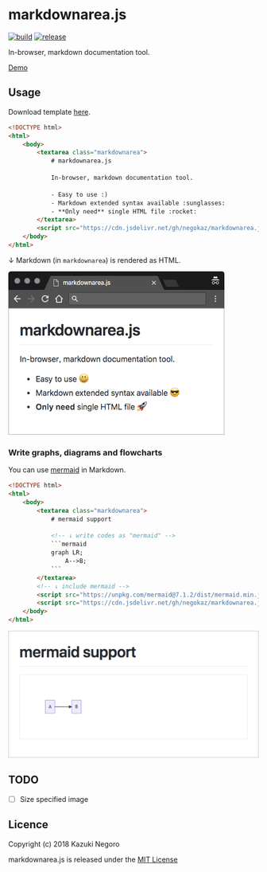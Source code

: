 # markdownarea.js

[![build](https://api.travis-ci.org/negokaz/markdownarea.js.svg)](https://travis-ci.org/negokaz/markdownarea.js) [![release](https://img.shields.io/github/release/negokaz/markdownarea.js.svg)](https://github.com/negokaz/markdownarea.js/releases/latest) 

In-browser, markdown documentation tool.

[Demo](https://negokaz.github.io/markdownarea.js)

## Usage

Download template [here](https://raw.githubusercontent.com/negokaz/markdownarea.js/master/docs/template.md.html).

```html
<!DOCTYPE html>
<html>
    <body>
        <textarea class="markdownarea">
            # markdownarea.js

            In-browser, markdown documentation tool.

            - Easy to use :)
            - Markdown extended syntax available :sunglasses:
            - **Only need** single HTML file :rocket:
        </textarea>
        <script src="https://cdn.jsdelivr.net/gh/negokaz/markdownarea.js@v0.6.0/dist/markdownarea.js"></script>
    </body>
</html>
```

↓ Markdown (in `markdownarea`) is rendered as HTML.

![](docs/img/rendered.png)

### Write graphs, diagrams and flowcharts

You can use [mermaid](https://mermaidjs.github.io/) in Markdown.

```html
<!DOCTYPE html>
<html>
    <body>
        <textarea class="markdownarea">
            # mermaid support

            <!-- ↓ write codes as "mermaid" -->
            ```mermaid
            graph LR;
                A-->B;
            ```
        </textarea>
        <!-- ↓ include mermaid -->
        <script src="https://unpkg.com/mermaid@7.1.2/dist/mermaid.min.js"></script>
        <script src="https://cdn.jsdelivr.net/gh/negokaz/markdownarea.js@v0.6.0/dist/markdownarea.js"></script>
    </body>
</html>
```

![](docs/img/mermaid_support.png)

## TODO

- [ ] Size specified image

## Licence

Copyright (c) 2018 Kazuki Negoro

markdownarea.js is released under the [MIT License](./LICENSE)
